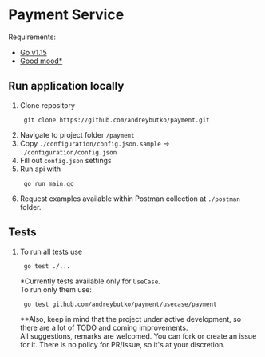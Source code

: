 # Payment Service

Requirements:
* [Go v1.15](https://golang.org/dl/)
* [Good mood*](https://www.youtube.com/watch?v=rcWynJROnyI)

## Run application locally
1. Clone repository 
   ```
    git clone https://github.com/andreybutko/payment.git
   ```
2. Navigate to project folder `/payment`
3. Copy `./configuration/config.json.sample` -> `./configuration/config.json`
4. Fill out `config.json` settings
5. Run api with
   ```
    go run main.go
   ```
6. Request examples available within Postman collection at `./postman` folder.

## Tests
1. To run all tests use
    ```
     go test ./...
    ```
    *Currently tests available only for `UseCase`.  
    To run only them use:  
    ```
     go test github.com/andreybutko/payment/usecase/payment
    ```
    **Also, keep in mind that the project under active development, so there are a lot of TODO and coming improvements.  
    All suggestions, remarks are welcomed. You can fork or create an issue for it. There is no policy for PR/Issue, so it's at your discretion.
